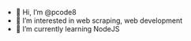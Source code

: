 - 👋 Hi, I’m @pcode8
- 👀 I’m interested in web scraping, web development
- 🌱 I’m currently learning NodeJS

<!---
pcode8/pcode8 is a ✨ special ✨ repository because its `README.md` (this file) appears on your GitHub profile.
You can click the Preview link to take a look at your changes.
--->
